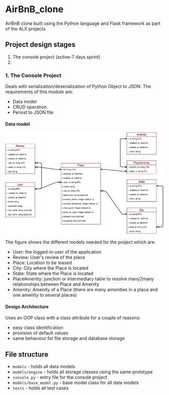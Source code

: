 # AirBnB_clone
AirBnB clone built using the Python language and Flask framework as part of the ALX projects

## Project design stages
1. The console project (active-7 days sprint)
2. 

### 1. The Console Project
Deals with serialization/deserialization of Python Object to JSON. The requirements of this module are:
- Data model
- CRUD operation
- Persist to JSON file

#### Data model
![Alt text](datamodel.jpg)

The figure shows the different models needed for the project which are:
- User: the logged-in user of the application
- Review: User's review of the place
- Place: Location to be leased
- City: City where the Place is located
- State: State where the Place is located
- PlaceAmenity: junction or intermediary table to resolve many2many relationships between Place and Amenity
- Amenity: Amenity of a Place (there are many amenities in a place and one amenity to several places)

#### Design Architecture
Uses an OOP class with a class attribute for a couple of reasons:
- easy class identification
- provision of default values
- same behaviour for file storage and database storage


## File structure
- `models` - holds all data models
- `models/engine` - holds all storage classes using the same prototype
- `console.py` - entry file for the console project
- `models/base_model.py` - base model class for all data models
- `tests` - holds all test cases
